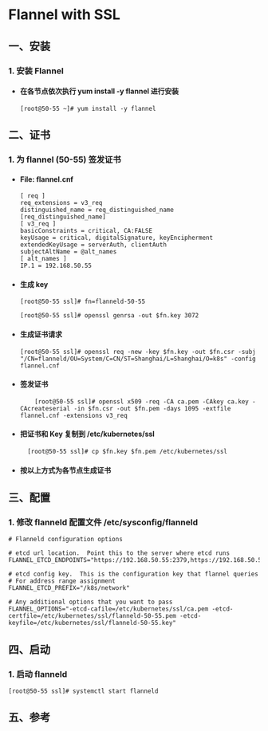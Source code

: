 # Flannel with SSL

## 一、安装
### 1. 安装 Flannel
- #### 在各节点依次执行 yum install -y flannel 进行安装

      [root@50-55 ~]# yum install -y flannel

## 二、证书
### 1. 为 flannel (50-55) 签发证书
- #### File: flannel.cnf

      [ req ]
      req_extensions = v3_req
      distinguished_name = req_distinguished_name
      [req_distinguished_name]
      [ v3_req ]
      basicConstraints = critical, CA:FALSE
      keyUsage = critical, digitalSignature, keyEncipherment
      extendedKeyUsage = serverAuth, clientAuth
      subjectAltName = @alt_names
      [ alt_names ]
      IP.1 = 192.168.50.55

- #### 生成 key

      [root@50-55 ssl]# fn=flanneld-50-55

      [root@50-55 ssl]# openssl genrsa -out $fn.key 3072

- #### 生成证书请求

      [root@50-55 ssl]# openssl req -new -key $fn.key -out $fn.csr -subj "/CN=flanneld/OU=System/C=CN/ST=Shanghai/L=Shanghai/O=k8s" -config flannel.cnf

- #### 签发证书

          [root@50-55 ssl]# openssl x509 -req -CA ca.pem -CAkey ca.key -CAcreateserial -in $fn.csr -out $fn.pem -days 1095 -extfile flannel.cnf -extensions v3_req

- #### 把证书和 Key 复制到 /etc/kubernetes/ssl

        [root@50-55 ssl]# cp $fn.key $fn.pem /etc/kubernetes/ssl

- #### 按以上方式为各节点生成证书

## 三、配置
### 1. 修改 flanneld 配置文件 /etc/sysconfig/flanneld

    # Flanneld configuration options  

    # etcd url location.  Point this to the server where etcd runs
    FLANNEL_ETCD_ENDPOINTS="https://192.168.50.55:2379,https://192.168.50.56:2379,https://192.168.50.57:2379"

    # etcd config key.  This is the configuration key that flannel queries
    # For address range assignment
    FLANNEL_ETCD_PREFIX="/k8s/network"

    # Any additional options that you want to pass
    FLANNEL_OPTIONS="-etcd-cafile=/etc/kubernetes/ssl/ca.pem -etcd-certfile=/etc/kubernetes/ssl/flanneld-50-55.pem -etcd-keyfile=/etc/kubernetes/ssl/flanneld-50-55.key"

## 四、启动
### 1. 启动 flanneld

    [root@50-55 ssl]# systemctl start flanneld


## 五、参考
